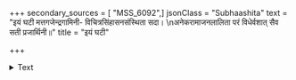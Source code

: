 +++
secondary_sources = [ "MSS_6092",]
jsonClass = "Subhaashita"
text = "इयं घटी मत्तगजेन्द्रगामिनी- विचित्रसिंहासनसंस्थिता सदा।  \nअनेकरामाजनलालिता परं विधेर्वशात् सैव सती प्रजार्थिनी॥"
title = "इयं घटी"

+++

<details><summary>Text</summary>

इयं घटी मत्तगजेन्द्रगामिनी- विचित्रसिंहासनसंस्थिता सदा।  
अनेकरामाजनलालिता परं विधेर्वशात् सैव सती प्रजार्थिनी॥
</details>
